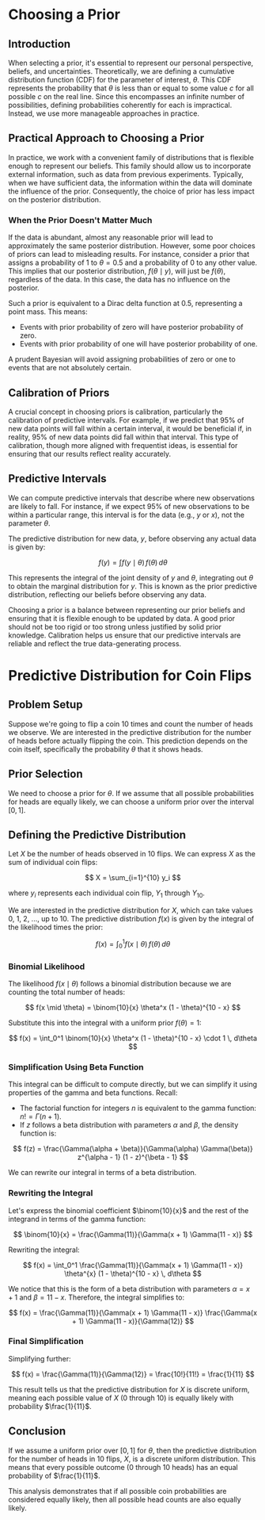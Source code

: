 # Choosing a Prior

## Introduction

When selecting a prior, it's essential to represent our personal perspective, beliefs, and uncertainties. Theoretically, we are defining a cumulative distribution function (CDF) for the parameter of interest, $\theta$. This CDF represents the probability that $\theta$ is less than or equal to some value $c$ for all possible $c$ on the real line. Since this encompasses an infinite number of possibilities, defining probabilities coherently for each is impractical. Instead, we use more manageable approaches in practice.

## Practical Approach to Choosing a Prior

In practice, we work with a convenient family of distributions that is flexible enough to represent our beliefs. This family should allow us to incorporate external information, such as data from previous experiments. Typically, when we have sufficient data, the information within the data will dominate the influence of the prior. Consequently, the choice of prior has less impact on the posterior distribution.

### When the Prior Doesn't Matter Much

If the data is abundant, almost any reasonable prior will lead to approximately the same posterior distribution. However, some poor choices of priors can lead to misleading results. For instance, consider a prior that assigns a probability of 1 to $\theta = 0.5$ and a probability of 0 to any other value. This implies that our posterior distribution, $f(\theta \mid y)$, will just be $f(\theta)$, regardless of the data. In this case, the data has no influence on the posterior.

Such a prior is equivalent to a Dirac delta function at $0.5$, representing a point mass. This means:

- Events with prior probability of zero will have posterior probability of zero.
- Events with prior probability of one will have posterior probability of one.

A prudent Bayesian will avoid assigning probabilities of zero or one to events that are not absolutely certain.

## Calibration of Priors

A crucial concept in choosing priors is calibration, particularly the calibration of predictive intervals. For example, if we predict that 95% of new data points will fall within a certain interval, it would be beneficial if, in reality, 95% of new data points did fall within that interval. This type of calibration, though more aligned with frequentist ideas, is essential for ensuring that our results reflect reality accurately.

## Predictive Intervals

We can compute predictive intervals that describe where new observations are likely to fall. For instance, if we expect 95% of new observations to be within a particular range, this interval is for the data (e.g., $y$ or $x$), not the parameter $\theta$.

The predictive distribution for new data, $y$, before observing any actual data is given by:

$$
f(y) = \int f(y \mid \theta) \, f(\theta) \, d\theta
$$

This represents the integral of the joint density of $y$ and $\theta$, integrating out $\theta$ to obtain the marginal distribution for $y$. This is known as the prior predictive distribution, reflecting our beliefs before observing any data.

Choosing a prior is a balance between representing our prior beliefs and ensuring that it is flexible enough to be updated by data. A good prior should not be too rigid or too strong unless justified by solid prior knowledge. Calibration helps us ensure that our predictive intervals are reliable and reflect the true data-generating process.


# Predictive Distribution for Coin Flips

## Problem Setup

Suppose we're going to flip a coin 10 times and count the number of heads we observe. We are interested in the predictive distribution for the number of heads before actually flipping the coin. This prediction depends on the coin itself, specifically the probability $\theta$ that it shows heads.

## Prior Selection

We need to choose a prior for $\theta$. If we assume that all possible probabilities for heads are equally likely, we can choose a uniform prior over the interval $[0, 1]$.

## Defining the Predictive Distribution

Let $X$ be the number of heads observed in 10 flips. We can express $X$ as the sum of individual coin flips:

$$
X = \sum_{i=1}^{10} y_i
$$

where $y_i$ represents each individual coin flip, $Y_1$ through $Y_{10}$.

We are interested in the predictive distribution for $X$, which can take values 0, 1, 2, ..., up to 10. The predictive distribution $f(x)$ is given by the integral of the likelihood times the prior:

$$
f(x) = \int_0^1 f(x \mid \theta) \, f(\theta) \, d\theta
$$

### Binomial Likelihood

The likelihood $f(x \mid \theta)$ follows a binomial distribution because we are counting the total number of heads:

$$
f(x \mid \theta) = \binom{10}{x} \theta^x (1 - \theta)^{10 - x}
$$

Substitute this into the integral with a uniform prior $f(\theta) = 1$:

$$
f(x) = \int_0^1 \binom{10}{x} \theta^x (1 - \theta)^{10 - x} \cdot 1 \, d\theta
$$

### Simplification Using Beta Function

This integral can be difficult to compute directly, but we can simplify it using properties of the gamma and beta functions. Recall:

- The factorial function for integers $n$ is equivalent to the gamma function: $n! = \Gamma(n + 1)$.
- If $z$ follows a beta distribution with parameters $\alpha$ and $\beta$, the density function is:

$$
f(z) = \frac{\Gamma(\alpha + \beta)}{\Gamma(\alpha) \Gamma(\beta)} z^{\alpha - 1} (1 - z)^{\beta - 1}
$$

We can rewrite our integral in terms of a beta distribution.

### Rewriting the Integral

Let's express the binomial coefficient $\binom{10}{x}$ and the rest of the integrand in terms of the gamma function:

$$
\binom{10}{x} = \frac{\Gamma(11)}{\Gamma(x + 1) \Gamma(11 - x)}
$$

Rewriting the integral:

$$
f(x) = \int_0^1 \frac{\Gamma(11)}{\Gamma(x + 1) \Gamma(11 - x)} \theta^{x} (1 - \theta)^{10 - x} \, d\theta
$$

We notice that this is the form of a beta distribution with parameters $\alpha = x + 1$ and $\beta = 11 - x$. Therefore, the integral simplifies to:

$$
f(x) = \frac{\Gamma(11)}{\Gamma(x + 1) \Gamma(11 - x)} \frac{\Gamma(x + 1) \Gamma(11 - x)}{\Gamma(12)}
$$

### Final Simplification

Simplifying further:

$$
f(x) = \frac{\Gamma(11)}{\Gamma(12)} = \frac{10!}{11!} = \frac{1}{11}
$$

This result tells us that the predictive distribution for $X$ is discrete uniform, meaning each possible value of $X$ (0 through 10) is equally likely with probability $\frac{1}{11}$.

## Conclusion

If we assume a uniform prior over $[0, 1]$ for $\theta$, then the predictive distribution for the number of heads in 10 flips, $X$, is a discrete uniform distribution. This means that every possible outcome (0 through 10 heads) has an equal probability of $\frac{1}{11}$.

This analysis demonstrates that if all possible coin probabilities are considered equally likely, then all possible head counts are also equally likely.


